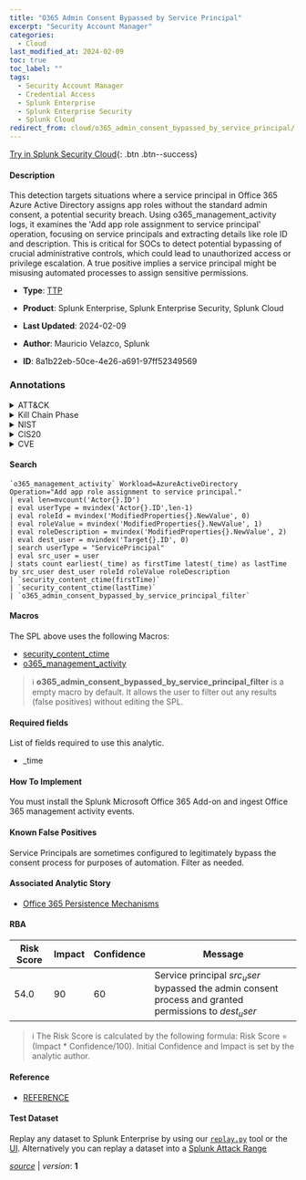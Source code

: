 ```yaml
---
title: "O365 Admin Consent Bypassed by Service Principal"
excerpt: "Security Account Manager"
categories:
  - Cloud
last_modified_at: 2024-02-09
toc: true
toc_label: ""
tags:
  - Security Account Manager
  - Credential Access
  - Splunk Enterprise
  - Splunk Enterprise Security
  - Splunk Cloud
redirect_from: cloud/o365_admin_consent_bypassed_by_service_principal/
---
```




[Try in Splunk Security Cloud](https://www.splunk.com/en_us/cyber-security.html){: .btn .btn--success}

#### Description

This detection targets situations where a service principal in Office 365 Azure Active Directory assigns app roles without the standard admin consent, a potential security breach. Using o365_management_activity logs, it examines the &#39;Add app role assignment to service principal&#39; operation, focusing on service principals and extracting details like role ID and description. This is critical for SOCs to detect potential bypassing of crucial administrative controls, which could lead to unauthorized access or privilege escalation. A true positive implies a service principal might be misusing automated processes to assign sensitive permissions.

- **Type**: [TTP](https://github.com/splunk/security_content/wiki/Detection-Analytic-Types)
- **Product**: Splunk Enterprise, Splunk Enterprise Security, Splunk Cloud

- **Last Updated**: 2024-02-09
- **Author**: Mauricio Velazco, Splunk
- **ID**: 8a1b22eb-50ce-4e26-a691-97ff52349569

### Annotations
<details>
  <summary>ATT&CK</summary>

<div markdown="1">

#### [ATT&CK](https://attack.mitre.org/)

| ID          | Technique   | Tactic         |
| ----------- | ----------- |--------------- |
| [T1003.002](https://attack.mitre.org/techniques/T1003/002/) | Security Account Manager | Credential Access |

</div>
</details>


<details>
  <summary>Kill Chain Phase</summary>

<div markdown="1">

* Exploitation


</div>
</details>


<details>
  <summary>NIST</summary>

<div markdown="1">

* DE.CM



</div>
</details>

<details>
  <summary>CIS20</summary>

<div markdown="1">

* CIS 10



</div>
</details>

<details>
  <summary>CVE</summary>

<div markdown="1">


</div>
</details>


#### Search

```
`o365_management_activity` Workload=AzureActiveDirectory Operation="Add app role assignment to service principal." 
| eval len=mvcount('Actor{}.ID') 
| eval userType = mvindex('Actor{}.ID',len-1) 
| eval roleId = mvindex('ModifiedProperties{}.NewValue', 0) 
| eval roleValue = mvindex('ModifiedProperties{}.NewValue', 1) 
| eval roleDescription = mvindex('ModifiedProperties{}.NewValue', 2) 
| eval dest_user = mvindex('Target{}.ID', 0) 
| search userType = "ServicePrincipal" 
| eval src_user = user 
| stats count earliest(_time) as firstTime latest(_time) as lastTime by src_user dest_user roleId roleValue roleDescription 
| `security_content_ctime(firstTime)` 
| `security_content_ctime(lastTime)`  
| `o365_admin_consent_bypassed_by_service_principal_filter`
```

#### Macros
The SPL above uses the following Macros:
* [security_content_ctime](https://github.com/splunk/security_content/blob/develop/macros/security_content_ctime.yml)
* [o365_management_activity](https://github.com/splunk/security_content/blob/develop/macros/o365_management_activity.yml)

> :information_source:
> **o365_admin_consent_bypassed_by_service_principal_filter** is a empty macro by default. It allows the user to filter out any results (false positives) without editing the SPL.



#### Required fields
List of fields required to use this analytic.
* _time



#### How To Implement
You must install the Splunk Microsoft Office 365 Add-on and ingest Office 365 management activity events.
#### Known False Positives
Service Principals are sometimes configured to legitimately bypass the consent process for purposes of automation. Filter as needed.

#### Associated Analytic Story
* [Office 365 Persistence Mechanisms](/stories/office_365_persistence_mechanisms)




#### RBA

| Risk Score  | Impact      | Confidence   | Message      |
| ----------- | ----------- |--------------|--------------|
| 54.0 | 90 | 60 | Service principal $src_user$ bypassed the admin consent process and granted permissions to $dest_user$ |


> :information_source:
> The Risk Score is calculated by the following formula: Risk Score = (Impact * Confidence/100). Initial Confidence and Impact is set by the analytic author.


#### Reference

* [REFERENCE](REFERENCE)



#### Test Dataset
Replay any dataset to Splunk Enterprise by using our [`replay.py`](https://github.com/splunk/attack_data#using-replaypy) tool or the [UI](https://github.com/splunk/attack_data#using-ui).
Alternatively you can replay a dataset into a [Splunk Attack Range](https://github.com/splunk/attack_range#replay-dumps-into-attack-range-splunk-server)




[*source*](https://github.com/splunk/security_content/tree/develop/detections/cloud/o365_admin_consent_bypassed_by_service_principal.yml) \| *version*: **1**